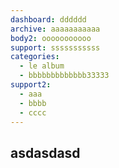 ```yaml
---
dashboard: dddddd
archive: aaaaaaaaaaa
body2: ooooooooooo
support: sssssssssss
categories:
  - le album
  - bbbbbbbbbbbbb33333
support2:
  - aaa
  - bbbb
  - cccc
---
```

## asd**asdasd**






